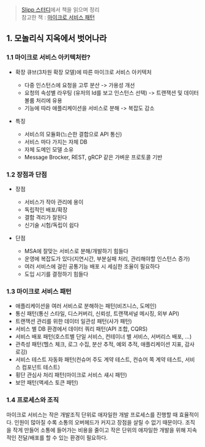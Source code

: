 >[Slipp 스터디](https://www.slipp.net/wiki/pages/viewpage.action?pageId=52527461)에서 책을 읽으며 정리  
참고한 책 : [마이크로 서비스 패턴](https://www.aladin.co.kr/shop/wproduct.aspx?ItemId=228694618)

## 1. 모놀리식 지옥에서 벗어나라

### 1.1 마이크로 서비스 아키텍처란?

- 확장 큐브(3차원 확장 모델)에 따른 마이크로 서비스 아키텍처  
    - 다중 인스턴스에 요청을 고루 분산 -> 가용성 개선
    - 요청의 속성별 라우팅 (유저의 Id를 보고 인스턴스 선택) -> 트랜잭션 및 데이터 볼륨 처리에 유용
    - 기능에 따라 애플리케이션을 서비스로 분해 -> 복잡도 감소

- 특징
    - 서비스의 모듈화(느슨한 결합으로 API 통신)
    - 서비스 마다 가지는 자체 DB
    - 자체 도메인 모델 소유
    - Message Brocker, REST, gRCP 같은 가벼운 프로토콜 기반 
        

### 1.2 장점과 단점

- 장점
    - 서비스가 작아 관리에 용이
    - 독립적인 배포/확장
    - 결함 격리가 잘된다
    - 신기술 시험/독립이 쉽다

- 단점
    - MSA에 잘맞는 서비스로 분해/개발하기 힘들다
    - 운영에 복잡도가 있다(지연시간, 부분실패 처리, 관리해야할 인스턴스 증가)
    - 여러 서비스에 걸린 공통기능 배포 시 세심한 조율이 필요하다
    - 도입 시기를 결정하기 힘들다
    
### 1.3 마이크로 서비스 패턴

- 애플리케이션을 여러 서비스로 분해하는 패턴(비즈니스, 도메인)
- 통신 패턴(통신 스타일, 디스커버리, 신뢰성, 트랜잭셔널 메시징, 외부 API)
- 트랜잭션 관리를 위한 데이터 일관성 패턴(사가 패턴)
- 서비스 별 DB 환경에서 데이터 쿼리 패턴(API 조합, CQRS)
- 서비스 배포 패턴(호스트별 단일 서비스, 컨테이너 별 서비스, 서버리스 배포, ...)
- 관측성 패턴(헬스 체크, 로그 수집, 분산 추적, 예외 추적, 애플리케이션 지표, 감사 로깅)
- 서비스 테스트 자동화 패턴(컨슈머 주도 계약 테스트, 컨슈머 쪽 계약 테스트, 서비스 컴포넌트 테스트)
- 횡단 관심사 처리 패턴(마이크로 서비스 섀시 패턴)
- 보안 패턴(액세스 토큰 패턴)

### 1.4 프로세스와 조직

마이크로 서비스는 작은 개발조직 단위로 애자일한 개발 프로세스를 진행할 때 효율적이다.
인원이 많아질 수록 소통의 오버헤드가 커지고 장점을 살릴 수 없기 때문이다. 조직을 작게 만들어 소통에 들어가는 비용을 줄이고
작은 단위의 애자일한 개발을 위해 지속적인 전달/배포를 할 수 있는 환경이 필요하다.